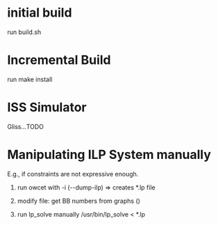 # initial build
run build.sh

# Incremental Build
run make install

# ISS Simulator
Gliss...TODO

# Manipulating ILP System manually
E.g., if constraints are not expressive enough.

1. run owcet with -i (--dump-ilp)
 => creates *.lp file

2. modify file:
  get BB numbers from graphs (<step processor="otawa::display::CFGOutput"/>)

3. run lp_solve manually
/usr/bin/lp_solve < *.lp


